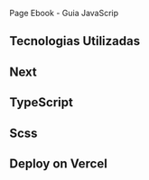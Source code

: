 Page Ebook - Guia JavaScrip

## Tecnologias Utilizadas

## Next
## TypeScript
## Scss


## Deploy on Vercel

